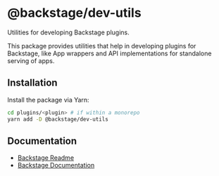 # @backstage/dev-utils

Utilities for developing Backstage plugins.

This package provides utilities that help in developing plugins for Backstage, like App wrappers and API implementations for standalone serving of apps.

## Installation

Install the package via Yarn:

```sh
cd plugins/<plugin> # if within a monorepo
yarn add -D @backstage/dev-utils
```

## Documentation

- [Backstage Readme](https://github.com/backstage/backstage/blob/master/README.md)
- [Backstage Documentation](https://backstage.io/docs)

